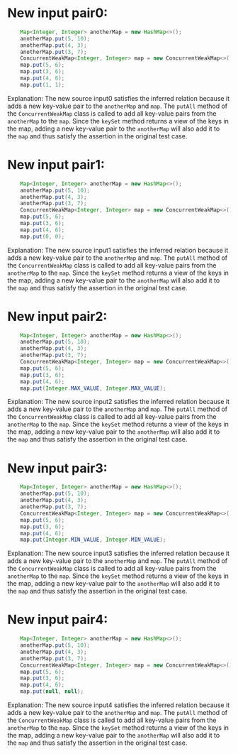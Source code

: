 # New input pair0:
```java
    Map<Integer, Integer> anotherMap = new HashMap<>();
    anotherMap.put(5, 10);
    anotherMap.put(4, 3);
    anotherMap.put(3, 7);
    ConcurrentWeakMap<Integer, Integer> map = new ConcurrentWeakMap<>();
    map.put(5, 6);
    map.put(3, 6);
    map.put(4, 6);
    map.put(1, 1);
```
Explanation: The new source input0 satisfies the inferred relation because it adds a new key-value pair to the `anotherMap` and `map`. The `putAll` method of the `ConcurrentWeakMap` class is called to add all key-value pairs from the `anotherMap` to the `map`. Since the `keySet` method returns a view of the keys in the map, adding a new key-value pair to the `anotherMap` will also add it to the `map` and thus satisfy the assertion in the original test case.

# New input pair1:
```java
    Map<Integer, Integer> anotherMap = new HashMap<>();
    anotherMap.put(5, 10);
    anotherMap.put(4, 3);
    anotherMap.put(3, 7);
    ConcurrentWeakMap<Integer, Integer> map = new ConcurrentWeakMap<>();
    map.put(5, 6);
    map.put(3, 6);
    map.put(4, 6);
    map.put(0, 0);
```
Explanation: The new source input1 satisfies the inferred relation because it adds a new key-value pair to the `anotherMap` and `map`. The `putAll` method of the `ConcurrentWeakMap` class is called to add all key-value pairs from the `anotherMap` to the `map`. Since the `keySet` method returns a view of the keys in the map, adding a new key-value pair to the `anotherMap` will also add it to the `map` and thus satisfy the assertion in the original test case.

# New input pair2:
```java
    Map<Integer, Integer> anotherMap = new HashMap<>();
    anotherMap.put(5, 10);
    anotherMap.put(4, 3);
    anotherMap.put(3, 7);
    ConcurrentWeakMap<Integer, Integer> map = new ConcurrentWeakMap<>();
    map.put(5, 6);
    map.put(3, 6);
    map.put(4, 6);
    map.put(Integer.MAX_VALUE, Integer.MAX_VALUE);
```
Explanation: The new source input2 satisfies the inferred relation because it adds a new key-value pair to the `anotherMap` and `map`. The `putAll` method of the `ConcurrentWeakMap` class is called to add all key-value pairs from the `anotherMap` to the `map`. Since the `keySet` method returns a view of the keys in the map, adding a new key-value pair to the `anotherMap` will also add it to the `map` and thus satisfy the assertion in the original test case.

# New input pair3:
```java
    Map<Integer, Integer> anotherMap = new HashMap<>();
    anotherMap.put(5, 10);
    anotherMap.put(4, 3);
    anotherMap.put(3, 7);
    ConcurrentWeakMap<Integer, Integer> map = new ConcurrentWeakMap<>();
    map.put(5, 6);
    map.put(3, 6);
    map.put(4, 6);
    map.put(Integer.MIN_VALUE, Integer.MIN_VALUE);
```
Explanation: The new source input3 satisfies the inferred relation because it adds a new key-value pair to the `anotherMap` and `map`. The `putAll` method of the `ConcurrentWeakMap` class is called to add all key-value pairs from the `anotherMap` to the `map`. Since the `keySet` method returns a view of the keys in the map, adding a new key-value pair to the `anotherMap` will also add it to the `map` and thus satisfy the assertion in the original test case.

# New input pair4:
```java
    Map<Integer, Integer> anotherMap = new HashMap<>();
    anotherMap.put(5, 10);
    anotherMap.put(4, 3);
    anotherMap.put(3, 7);
    ConcurrentWeakMap<Integer, Integer> map = new ConcurrentWeakMap<>();
    map.put(5, 6);
    map.put(3, 6);
    map.put(4, 6);
    map.put(null, null);
```
Explanation: The new source input4 satisfies the inferred relation because it adds a new key-value pair to the `anotherMap` and `map`. The `putAll` method of the `ConcurrentWeakMap` class is called to add all key-value pairs from the `anotherMap` to the `map`. Since the `keySet` method returns a view of the keys in the map, adding a new key-value pair to the `anotherMap` will also add it to the `map` and thus satisfy the assertion in the original test case.
